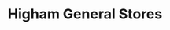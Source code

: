 ---
title: "Higham General Stores"
url: /higham-ferrers/higham-general-stores/
shop: Lebensmittel
---
